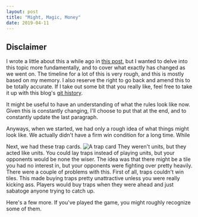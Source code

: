 ```yaml
---
layout: post
title: "Might, Magic, Money"
date: 2019-04-11
---
```


## Disclaimer

I wrote a little about this a while ago in [this post](https://zmmille2.github.io/blog/2018/05/20/might-money-magic), but I wanted to delve into this topic more fundamentally, and to cover what exactly has changed as we went on.
The timeline for a lot of this is very rough, and this is mostly based on my memory.
I also reserve the right to go back and amend this to be totally accurate.
If I take out some bit that you really like, feel free to take it up with this blog's [git history](https://github.com/zmmille2/zmmille2.github.io/commits/master).

It might be useful to have an understanding of what the rules look like now.
Given this is constantly changing, I'll choose to put that at the end, and to constantly update the last paragraph.

Anyways, when we started, we had only a rough idea of what things might look like.
We actually didn't have a firm win condition for a long time.
While 

Next, we had these trap cards.
<img src="/media/trap.png" alt="A trap card" title="A trap card"/>
They weren't units, but they acted like units.
You could lay traps instead of playing units, but your opponents would be none the wiser.
The idea was that there might be a tile you had no interest in, but your opponents were fighting over pretty heavily.
There were a couple of problems with this.
First of all, traps couldn't win tiles.
This made buying traps pretty unattractive unless you were really kicking ass.
Players would buy traps when they were ahead and just sabatoge anyone trying to catch up.

Here's a few more.  If you've played the game, you might roughly recognize some of them.